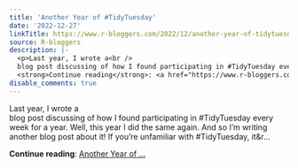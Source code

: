 ```yaml
---
title: 'Another Year of #TidyTuesday'
date: '2022-12-27'
linkTitle: https://www.r-bloggers.com/2022/12/another-year-of-tidytuesday/
source: R-bloggers
description: |-
  <p>Last year, I wrote a<br />
  blog post discussing of how I found participating in #TidyTuesday every week for a year. Well, this year I did the same again. And so I’m writing another blog post about it! If you’re unfamiliar with #TidyTuesday, it&#038;r...</p>
  <strong>Continue reading</strong>: <a href="https://www.r-bloggers.com/2022/12/another-year-of-tidytuesday/">Another Year of ...
disable_comments: true
---
```

<p>Last year, I wrote a<br />
blog post discussing of how I found participating in #TidyTuesday every week for a year. Well, this year I did the same again. And so I’m writing another blog post about it! If you’re unfamiliar with #TidyTuesday, it&#038;r...</p>
<strong>Continue reading</strong>: <a href="https://www.r-bloggers.com/2022/12/another-year-of-tidytuesday/">Another Year of ...